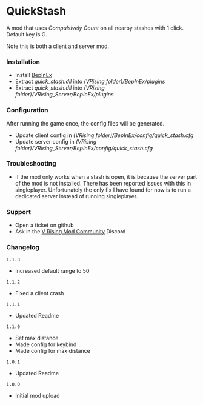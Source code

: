 # QuickStash

A mod that uses _Compulsively Count_ on all nearby stashes with 1 click.  
Default key is G.

Note this is both a client and server mod.

### Installation

- Install [BepInEx](https://v-rising.thunderstore.io/package/BepInEx/BepInExPack_V_Rising/)
- Extract _quick_stash.dll_ into _(VRising folder)/BepInEx/plugins_
- Extract _quick_stash.dll_ into _(VRising folder)/VRising_Server/BepInEx/plugins_

### Configuration

After running the game once, the config files will be generated.

- Update client config in _(VRising folder)/BepInEx/config/quick_stash.cfg_
- Update server config in _(VRising folder)/VRising_Server/BepInEx/config/quick_stash.cfg_

### Troubleshooting

- If the mod only works when a stash is open, it is because the server part of the mod is not installed. There has been reported issues with this in singleplayer. Unfortunately the only fix I have found for now is to run a dedicated server instead of running singleplayer.

### Support

- Open a ticket on github
- Ask in the [V Rising Mod Community](https://discord.gg/CWzkHvekg3) Discord

### Changelog

`1.1.3`

- Increased default range to 50

`1.1.2`

- Fixed a client crash

`1.1.1`

- Updated Readme

`1.1.0`

- Set max distance
- Made config for keybind
- Made config for max distance

`1.0.1`

- Updated Readme

`1.0.0`

- Initial mod upload
